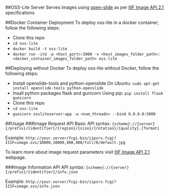##OSS-Lite Server
Serves images using [open-slide](http://openslide.org/) as per [IIIF Image API 2.1](http://iiif.io/api/image/2.1) specifications


##Docker Container Deployment
To deploy oss-lite in a docker container, follow the following steps:
* Clone this repo
* `cd oss-lite`
* `docker build -t oss-lite .`
* `docker run -itd -p <host_port>:5000 -v <host_images_folder_path>:<docker_container_images_folder_path> oss-lite`

##Deploying without Docker
To deploy oss-lite without Docker, follow the following steps:
* Install openslide-tools and python-openslide
On Ubuntu: `sudo apt-get install openslide-tools python-openslide`
* Insall python packages flask and gunicorn
Using pip: `pip install flask gunicorn`
* Clone this repo
* `cd oss-lite`
* `gunicorn ossliteserver:app -w <num_threads> --bind 0.0.0.0:5000`

##Usage
###Image Request API
Basic API syntax:
`{scheme}://{server}{/prefix}/{identifier}/{region}/{size}/{rotation}/{quality}.{format}`

Example:
`http://your.server/fcgi-bin/iipsrv.fcgi?IIIF=image.svs/10000,10000,400,400/full/0/default.jpg`

To learn more about image request parameters visit [IIIF Image API 2.1](http://iiif.io/api/image/2.1) webpage.

###Image Information API
API syntax:
`{scheme}://{server}{/prefix}/{identifier}/info.json`

Example:
`http://your.server/fcgi-bin/iipsrv.fcgi?IIIF=image.svs/info.json`

